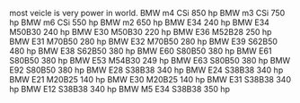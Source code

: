 most veicle is very power in world. 
BMW m4 CSi 850 hp
BMW m3 CSi 750 hp
BMW m6 CSi 550 hp
BMW m2 650 hp
BMW E34 240 hp
BMW E34 M50B30 240 hp
BMW E30 M50B30 220 hp
BMW E36 M52B28 250 hp
BMW E31 M70B50 280 hp
BMW E32 M70B50 280 hp
BMW E39 S62B50 480 hp
BMW E38 S62B50 380 hp
BMW E60 S80B50 380 hp
BMW E61 S80B50 380 hp
BMW E53 М54В30 249 hp
BMW E63 S80B50 380 hp
BMW E92 S80B50 380 hp
BMW E28 S38B38 340 hp
BMW E24 S38B38 340 hp
BMW E21 M20B25 140 hp
BMW E30 M20B25 140 hp
BMW E31 S38B38 340 hp
BMW E12 S38B38 340 hp
BMW M5 E34 S38B38 350 hp
